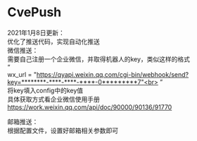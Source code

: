 # CvePush
2021年1月8日更新：<br>
优化了推送代码，实现自动化推送<br>
微信推送：<br>
需要自己注册一个企业微信，并取得机器人的key，类似这样的格式<br>
“<br>
wx_url = "https://qyapi.weixin.qq.com/cgi-bin/webhook/send?key=********-****-****-****-0*********7"<br>
”<br>
将key填入config中的key值<br>
具体获取方式看企业微信使用手册<br>
https://work.weixin.qq.com/api/doc/90000/90136/91770<br>

邮箱推送：<br>
根据配置文件，设置好邮箱相关参数即可<br>
